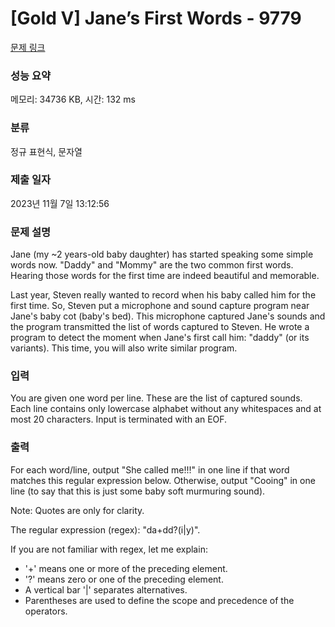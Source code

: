 # [Gold V] Jane’s First Words - 9779 

[문제 링크](https://www.acmicpc.net/problem/9779) 

### 성능 요약

메모리: 34736 KB, 시간: 132 ms

### 분류

정규 표현식, 문자열

### 제출 일자

2023년 11월 7일 13:12:56

### 문제 설명

<p>Jane (my ~2 years-old baby daughter) has started speaking some simple words now. "Daddy" and "Mommy" are the two common first words. Hearing those words for the first time are indeed beautiful and memorable.</p>

<p>Last year, Steven really wanted to record when his baby called him for the first time. So, Steven put a microphone and sound capture program near Jane's baby cot (baby's bed). This microphone captured Jane's sounds and the program transmitted the list of words captured to Steven. He wrote a program to detect the moment when Jane's first call him: "daddy" (or its variants). This time, you will also write similar program.</p>

### 입력 

 <p>You are given one word per line. These are the list of captured sounds. Each line contains only lowercase alphabet without any whitespaces and at most 20 characters. Input is terminated with an EOF.</p>

### 출력 

 <p>For each word/line, output "She called me!!!" in one line if that word matches this regular expression below. Otherwise, output "Cooing" in one line (to say that this is just some baby soft murmuring sound).</p>

<p>Note: Quotes are only for clarity.</p>

<p>The regular expression (regex): "da+dd?(i|y)".</p>

<p>If you are not familiar with regex, let me explain:</p>

<ul>
	<li>'+' means one or more of the preceding element.</li>
	<li>'?' means zero or one of the preceding element.</li>
	<li>A vertical bar '|' separates alternatives.</li>
	<li>Parentheses are used to define the scope and precedence of the operators.</li>
</ul>

